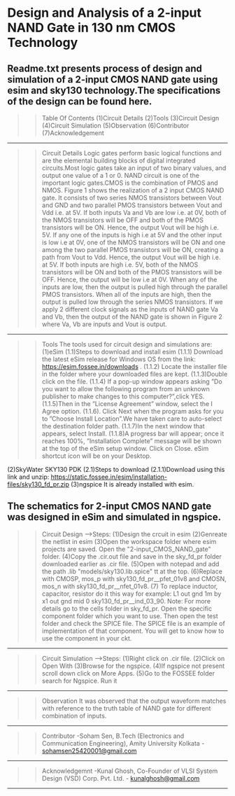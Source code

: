 # Design and Analysis of a 2-input NAND Gate in 130 nm CMOS Technology
Readme.txt presents process of design and simulation of a 2-input CMOS NAND gate using esim and sky130 technology.The specifications of the design can be found here.
---------------------------------------------------------------------------------------------------------------------------------------------------------------------------------
>>Table Of Contents
(1)Circuit Details
(2)Tools
(3)Circuit Design
(4)Circuit Simulation
(5)Observation
(6)Contributor
(7)Acknowledgement
--------------------------------------------------------------------------------------------------------------------------------------------------------------------------------
>>Circuit Details
Logic gates perform basic logical functions and are the elemental building blocks of digital integrated circuits.Most logic gates take an input of two binary values, and output one value of a 1 or 0. NAND circuit is one of the important logic gates.CMOS is the combination of PMOS and NMOS. Figure 1 shows the realization of a 2 input CMOS NAND gate. It consists of two series NMOS transistors between Vout and GND and two parallel PMOS transistors between Vout and Vdd i.e. at 5V. If both inputs Va and Vb are low i.e. at 0V, both of the NMOS transistors will be OFF and both of the PMOS transistors will be ON. Hence, the output Vout will be high i.e. 5V. If any one of the inputs is high i.e at 5V and the other input is low i.e at 0V, one of the NMOS transistors will be ON and one among the two parallel PMOS transistors will be ON, creating a path from Vout to Vdd. Hence, the output Vout will be high i.e. at 5V. If both inputs are high i.e. 5V, both of the NMOS transistors will be ON and both of the PMOS transistors will be OFF. Hence, the output will be low i.e at 0V. When any of the inputs are low, then the output is pulled high through the parallel PMOS transistors. When all of the inputs are high, then the output is pulled low through the series NMOS transistors. If we apply 2 different clock signals as the inputs of NAND gate Va and Vb, then the output of the NAND gate is shown in Figure 2 where Va, Vb are inputs and Vout is output. 
---------------------------------------------------------------------------------------------------------------------------------------------------------------------------------
>>Tools
The tools used for circuit design and simulations are:
(1)eSim
	(1.1)Steps to download and install esim
		(1.1.1) Download the latest eSim release for Windows OS from the link: https://esim.fossee.in/downloads .
		(1.1.2) Locate the installer file in the folder where your downloaded files are kept.
		(1.1.3)Double click on the file.
		(1.1.4) If a pop-up window appears asking ”Do you want to allow the following program from an unknown publisher to make changes 			to this computer?”,click YES.
		(1.1.5)Then in the ”License Agreement” window, select the I Agree option.
		(1.1.6). Click Next when the program asks for you to ”Choose Install Location”.We have taken care to auto-select the destination 			folder path.
		(1.1.7)In the next window that appears, select Install.
		(1.1.8)A progress bar will appear; once it reaches 100%, ”Installation Complete” message will be shown at the top of the eSim 					setup window. Click on Close. eSim shortcut icon will be on your Desktop.

(2)SkyWater SKY130 PDK
	(2.1)Steps to download
		(2.1.1)Download using this link and unzip: https://static.fossee.in/esim/installation-files/sky130_fd_pr.zip
(3)ngspice
	It is already installed with esim.
	
The schematics for 2-input CMOS NAND gate was designed in eSim and simulated in ngspice.
---------------------------------------------------------------------------------------------------------------------------------------------------------------------------------
>>Circuit Design
	-->Steps:
		(1)Design the crcuit in esim
		(2)Genreate the netlist in esim 
		(3)Open the workspace folder where esim projects are saved. Open the "2-input_CMOS_NAND_gate" folder.
		(4)Copy the .cir.out file and save in the sky_fd_pr folder downloaded earlier as .cir file.
		(5)Open with notepad and add the path .lib "models/sky130.lib.spice" tt at the top.
		(6)Replace with CMOSP, mos_p with sky130_fd_pr__pfet_01v8 and CMOSN, mos_n with  sky130_fd_pr__nfet_01v8.
		(7) To replace inductor, capacitor, resistor do it this way for example: L1 out gnd 1m by x1  out gnd mid 0 sky130_fd_pr__ind_03_90.
Note: For more details go to the cells folder in sky_fd_pr. Open the specific component folder which you want to use. Then open the test folder and check the SPICE file. The SPICE file is an example of implementation of that component. You will get to know how to use the component in your ckt.
---------------------------------------------------------------------------------------------------------------------------------------------------------------------------------
>>Circuit Simulation
	-->Steps:
		(1)Right click on .cir file.
		(2)Click on Open With
		(3)Browse for the ngspice.
		(4)If ngspice not present scroll down click on More Apps.
		(5)Go to the FOSSEE folder search for Ngspice. Run it
---------------------------------------------------------------------------------------------------------------------------------------------------------------------------------
>>Observation
It was observed that the output waveform matches with reference to the truth table of NAND gate for different combination of inputs.
---------------------------------------------------------------------------------------------------------------------------------------------------------------------------------
>>Contributor
	-Soham Sen, B.Tech (Electronics and Communication Engineering), Amity University Kolkata - sohamsen25420001@gmail.com
---------------------------------------------------------------------------------------------------------------------------------------------------------------------------------
>>Acknowledgemnt
	-Kunal Ghosh, Co-Founder of VLSI System Design (VSD) Corp. Pvt. Ltd. - kunalghosh@gmail.com
---------------------------------------------------------------------------------------------------------------------------------------------------------------------------------
